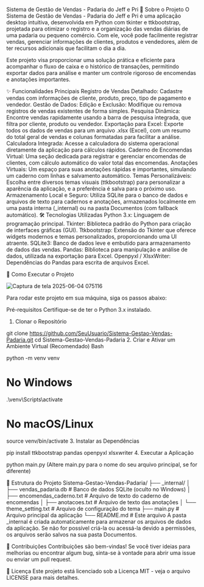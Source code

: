 Sistema de Gestão de Vendas - Padaria do Jeff e Pri
🍞 Sobre o Projeto
O Sistema de Gestão de Vendas - Padaria do Jeff e Pri é uma aplicação desktop intuitiva, desenvolvida em Python com tkinter e ttkbootstrap, projetada para otimizar o registro e a organização das vendas diárias de uma padaria ou pequeno comércio. Com ele, você pode facilmente registrar vendas, gerenciar informações de clientes, produtos e vendedores, além de ter recursos adicionais que facilitam o dia a dia.

Este projeto visa proporcionar uma solução prática e eficiente para acompanhar o fluxo de caixa e o histórico de transações, permitindo exportar dados para análise e manter um controle rigoroso de encomendas e anotações importantes.

✨ Funcionalidades Principais
Registro de Vendas Detalhado: Cadastre vendas com informações de cliente, produto, preço, tipo de pagamento e vendedor.
Gestão de Dados:
Edição e Exclusão: Modifique ou remova registros de vendas existentes de forma simples.
Pesquisa Dinâmica: Encontre vendas rapidamente usando a barra de pesquisa integrada, que filtra por cliente, produto ou vendedor.
Exportação para Excel: Exporte todos os dados de vendas para um arquivo .xlsx (Excel), com um resumo do total geral de vendas e colunas formatadas para facilitar a análise.
Calculadora Integrada: Acesse a calculadora do sistema operacional diretamente da aplicação para cálculos rápidos.
Caderno de Encomendas Virtual: Uma seção dedicada para registrar e gerenciar encomendas de clientes, com cálculo automático do valor total das encomendas.
Anotações Virtuais: Um espaço para suas anotações rápidas e importantes, simulando um caderno com linhas e salvamento automático.
Temas Personalizáveis: Escolha entre diversos temas visuais (ttkbootstrap) para personalizar a aparência da aplicação, e a preferência é salva para o próximo uso.
Armazenamento Local e Seguro: Utiliza SQLite para o banco de dados e arquivos de texto para cadernos e anotações, armazenados localmente em uma pasta interna (_internal) ou na pasta Documentos (com fallback automático).
🛠️ Tecnologias Utilizadas
Python 3.x: Linguagem de programação principal.
Tkinter: Biblioteca padrão do Python para criação de interfaces gráficas (GUI).
Ttkbootstrap: Extensão do Tkinter que oferece widgets modernos e temas personalizados, proporcionando uma UI atraente.
SQLite3: Banco de dados leve e embutido para armazenamento de dados das vendas.
Pandas: Biblioteca para manipulação e análise de dados, utilizada na exportação para Excel.
Openpyxl / XlsxWriter: Dependências do Pandas para escrita de arquivos Excel.

🚀 Como Executar o Projeto

![Captura de tela 2025-06-04 075116](https://github.com/user-attachments/assets/9aeb6e62-e872-4f9d-9daf-790829a4189f)

Para rodar este projeto em sua máquina, siga os passos abaixo:

Pré-requisitos
Certifique-se de ter o Python 3.x instalado.

1. Clonar o Repositório

git clone https://github.com/SeuUsuario/Sistema-Gestao-Vendas-Padaria.git
cd Sistema-Gestao-Vendas-Padaria
2. Criar e Ativar um Ambiente Virtual (Recomendado)
Bash

python -m venv venv
# No Windows
.\venv\Scripts\activate
# No macOS/Linux
source venv/bin/activate
3. Instalar as Dependências

pip install ttkbootstrap pandas openpyxl xlsxwriter
4. Executar a Aplicação

python main.py
(Altere main.py para o nome do seu arquivo principal, se for diferente)

📂 Estrutura do Projeto
Sistema-Gestao-Vendas-Padaria/
├── _internal/
│   ├── vendas_padaria.db         # Banco de dados SQLite (oculto no Windows)
│   ├── encomendas_caderno.txt    # Arquivo de texto do caderno de encomendas
│   ├── anotacoes.txt             # Arquivo de texto das anotações
│   └── theme_setting.txt         # Arquivo de configuração do tema
├── main.py                       # Arquivo principal da aplicação
└── README.md                     # Este arquivo
A pasta _internal é criada automaticamente para armazenar os arquivos de dados da aplicação. Se não for possível criá-la ou acessá-la devido a permissões, os arquivos serão salvos na sua pasta Documentos.

🤝 Contribuições
Contribuições são bem-vindas! Se você tiver ideias para melhorias ou encontrar algum bug, sinta-se à vontade para abrir uma issue ou enviar um pull request.

📄 Licença
Este projeto está licenciado sob a Licença MIT - veja o arquivo LICENSE para mais detalhes.
